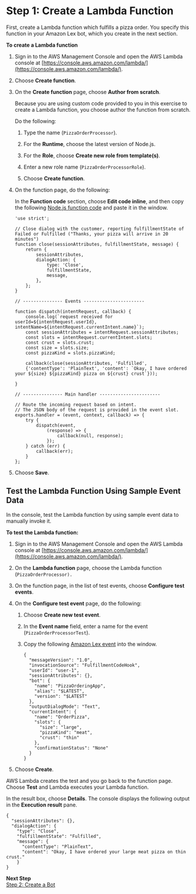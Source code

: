 # Step 1: Create a Lambda Function

First, create a Lambda function which fulfills a pizza order. You specify this function in your Amazon Lex bot, which you create in the next section.

**To create a Lambda function**

1. Sign in to the AWS Management Console and open the AWS Lambda console at [https://console.aws.amazon.com/lambda/](https://console.aws.amazon.com/lambda/).

1. Choose **Create function**.

1. On the **Create function** page, choose **Author from scratch**. 

   Because you are using custom code provided to you in this exercise to create a Lambda function, you choose author the function from scratch.

   Do the following:

   1. Type the name (`PizzaOrderProcessor`).

   1. For the **Runtime**, choose the latest version of Node.js.

   1. For the **Role**, choose **Create new role from template(s)**.

   1. Enter a new role name (`PizzaOrderProcessorRole`).

   1. Choose **Create function**.

1. On the function page, do the following: 

   In the **Function code** section, choose **Edit code inline**, and then copy the following [Node.js function code](../source/lex-order-pizza-nodejs.js) and paste it in the window. 

   ```
   'use strict';
        
   // Close dialog with the customer, reporting fulfillmentState of Failed or Fulfilled ("Thanks, your pizza will arrive in 20 minutes")
   function close(sessionAttributes, fulfillmentState, message) {
       return {
           sessionAttributes,
           dialogAction: {
               type: 'Close',
               fulfillmentState,
               message,
           },
       };
   }
    
   // --------------- Events -----------------------
    
   function dispatch(intentRequest, callback) {
       console.log(`request received for userId=${intentRequest.userId}, intentName=${intentRequest.currentIntent.name}`);
       const sessionAttributes = intentRequest.sessionAttributes;
       const slots = intentRequest.currentIntent.slots;
       const crust = slots.crust;
       const size = slots.size;
       const pizzaKind = slots.pizzaKind;
       
       callback(close(sessionAttributes, 'Fulfilled',
       {'contentType': 'PlainText', 'content': `Okay, I have ordered your ${size} ${pizzaKind} pizza on ${crust} crust`}));
       
   }
    
   // --------------- Main handler -----------------------
    
   // Route the incoming request based on intent.
   // The JSON body of the request is provided in the event slot.
   exports.handler = (event, context, callback) => {
       try {
           dispatch(event,
               (response) => {
                   callback(null, response);
               });
       } catch (err) {
           callback(err);
       }
   };
   ```

1. Choose **Save**.

## Test the Lambda Function Using Sample Event Data

In the console, test the Lambda function by using sample event data to manually invoke it. 

**To test the Lambda function:**

1. Sign in to the AWS Management Console and open the AWS Lambda console at [https://console.aws.amazon.com/lambda/](https://console.aws.amazon.com/lambda/).

1. On the **Lambda function** page, choose the Lambda function (`PizzaOrderProcessor).`

1. On the function page, in the list of test events, choose **Configure test events**.

1. On the **Configure test event** page, do the following: 

   1. Choose **Create new test event**.

   1. In the **Event name** field, enter a name for the event (`PizzaOrderProcessorTest`).

   1. Copy the following [Amazon Lex event](../source/lex-order-pizza-test.json) into the window. 

      ```
      {
        "messageVersion": "1.0",
        "invocationSource": "FulfillmentCodeHook",
        "userId": "user-1",
        "sessionAttributes": {},
        "bot": {
          "name": "PizzaOrderingApp",
          "alias": "$LATEST",
          "version": "$LATEST"
        },
        "outputDialogMode": "Text",
        "currentIntent": {
          "name": "OrderPizza",
          "slots": {
            "size": "large",
            "pizzaKind": "meat",
            "crust": "thin"
          },
          "confirmationStatus": "None"
        }
      }
      ```

1. Choose **Create**.

AWS Lambda creates the test and you go back to the function page. Choose **Test** and Lambda executes your Lambda function.

In the result box, choose **Details**. The console displays the following output in the **Execution result** pane. 

```
{
  "sessionAttributes": {},
  "dialogAction": {
    "type": "Close",
    "fulfillmentState": "Fulfilled",
    "message": {
      "contentType": "PlainText",
      "content": "Okay, I have ordered your large meat pizza on thin crust."
    }
}
```

**Next Step**  
[Step 2: Create a Bot](ex2-step2.md)
